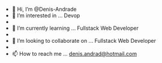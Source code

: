 - 👋 Hi, I’m @Denis-Andrade
- 👀 I’m interested in ...  Devop
- 
- 🌱 I’m currently learning ...  Fullstack Web Developer
- 
- 💞️ I’m looking to collaborate on ...  Fullstack Web Developer
- 
- 📫 How to reach me ... denis.andrad@hotmail.com

<!---
Denis-Andrade/Denis-Andrade is a ✨ special ✨ repository because its `README.md` (this file) appears on your GitHub profile.
You can click the Preview link to take a look at your changes.
--->
